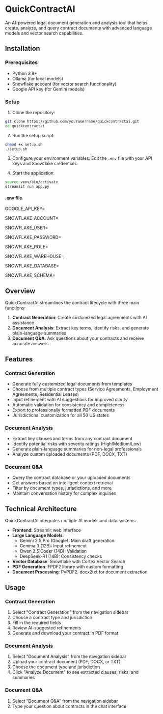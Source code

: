 # QuickContractAI

An AI-powered legal document generation and analysis tool that helps create, analyze, and query contract documents with advanced language models and vector search capabilities.

## Installation

### Prerequisites
- Python 3.9+
- Ollama (for local models)
- Snowflake account (for vector search functionality)
- Google API key (for Gemini models)

### Setup

1. Clone the repository:
```bash
git clone https://github.com/yourusername/quickcontractai.git
cd quickcontractai
```

2. Run the setup script:
```bash
chmod +x setup.sh
./setup.sh
```

3. Configure your environment variables:
   Edit the `.env` file with your API keys and Snowflake credentials.

4. Start the application:
```bash
source venv/bin/activate
streamlit run app.py
```

#### .env file 

GOOGLE_API_KEY=

SNOWFLAKE_ACCOUNT=

SNOWFLAKE_USER= 

SNOWFLAKE_PASSWORD=

SNOWFLAKE_ROLE=

SNOWFLAKE_WAREHOUSE=

SNOWFLAKE_DATABASE=

SNOWFLAKE_SCHEMA=


## Overview

QuickContractAI streamlines the contract lifecycle with three main functions:

1. **Contract Generation**: Create customized legal agreements with AI assistance
2. **Document Analysis**: Extract key terms, identify risks, and generate plain-language summaries
3. **Document Q&A**: Ask questions about your contracts and receive accurate answers

## Features

### Contract Generation
- Generate fully customized legal documents from templates
- Choose from multiple contract types (Service Agreements, Employment Agreements, Residential Leases)
- Input refinement with AI suggestions for improved clarity
- Automatic validation for consistency and completeness
- Export to professionally formatted PDF documents
- Jurisdictional customization for all 50 US states

### Document Analysis
- Extract key clauses and terms from any contract document
- Identify potential risks with severity ratings (High/Medium/Low)
- Generate plain-language summaries for non-legal professionals
- Analyze custom uploaded documents (PDF, DOCX, TXT)

### Document Q&A
- Query the contract database or your uploaded documents
- Get answers based on intelligent context retrieval
- Filter by document types, jurisdictions, and more
- Maintain conversation history for complex inquiries

## Technical Architecture

QuickContractAI integrates multiple AI models and data systems:

- **Frontend**: Streamlit web interface
- **Large Language Models**:
  - Gemini 2.5 Pro (Google): Main draft generation
  - Gemma 3 (12B): Input refinement
  - Qwen 2.5 Coder (14B): Validation
  - DeepSeek-R1 (14B): Consistency checks
- **Vector Database**: Snowflake with Cortex Vector Search
- **PDF Generation**: FPDF2 library with custom formatting
- **Document Processing**: PyPDF2, docx2txt for document extraction


## Usage

### Contract Generation
1. Select "Contract Generation" from the navigation sidebar
2. Choose a contract type and jurisdiction
3. Fill in the required fields
4. Review AI-suggested refinements
5. Generate and download your contract in PDF format

### Document Analysis
1. Select "Document Analysis" from the navigation sidebar
2. Upload your contract document (PDF, DOCX, or TXT)
3. Choose the document type and jurisdiction
4. Click "Analyze Document" to see extracted clauses, risks, and summaries

### Document Q&A
1. Select "Document Q&A" from the navigation sidebar
2. Type your question about contracts in the chat interface

